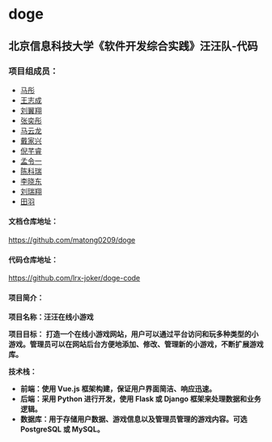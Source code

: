 # doge
## 北京信息科技大学《软件开发综合实践》汪汪队-代码
### 项目组成员：
- [马彤](https://github.com/matong0209)
- [王志成](https://github.com/EasternNetherworld)
- [刘翼翔](https://github.com/Latvinsta)
- [张奕彤](https://github.com/zyttttttttt)
- [马云龙](https://github.com/haiwenxiang)
- [戴家兴](https://github.com/AsunaYumeko)
- [倪芊睿](https://github.com/fengqixia)
- [孟令一](https://github.com/Mmly2)
- [陈科瑞](https://github.com/EricLink1)
- [李晓东](https://github.com/kleinPerman)
- [刘瑞翔](https://github.com/lrx-joker)
- [田羽](https://github.com/2432096270)

#### 文档仓库地址：

  https://github.com/matong0209/doge

#### 代码仓库地址：

  https://github.com/lrx-joker/doge-code

#### 项目简介：

**项目名称：汪汪在线小游戏**

**项目目标：**
   **打造一个在线小游戏网站，用户可以通过平台访问和玩多种类型的小游戏。管理员可以在网站后台方便地添加、修改、管理新的小游戏，不断扩展游戏库。**

**技术栈：**

- **前端：使用 Vue.js 框架构建，保证用户界面简洁、响应迅速。**
- **后端：采用 Python 进行开发，使用 Flask 或 Django 框架来处理数据和业务逻辑。**
- **数据库：用于存储用户数据、游戏信息以及管理员管理的游戏内容。可选 PostgreSQL 或 MySQL。**


